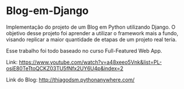# Blog-em-Django
Implementação do projeto de um Blog em Python utilizando Django. O objetivo desse projeto foi aprender a utilizar o framework mais a fundo, visando replicar a maior quantidade de etapas de um projeto real teria.

Esse trabalho foi todo baseado no curso Full-Featured Web App.

Link: https://www.youtube.com/watch?v=a48xeeo5Vnk&list=PL-osiE80TeTtoQCKZ03TU5fNfx2UY6U4p&index=2

Link do Blog: http://thiagodsm.pythonanywhere.com/

